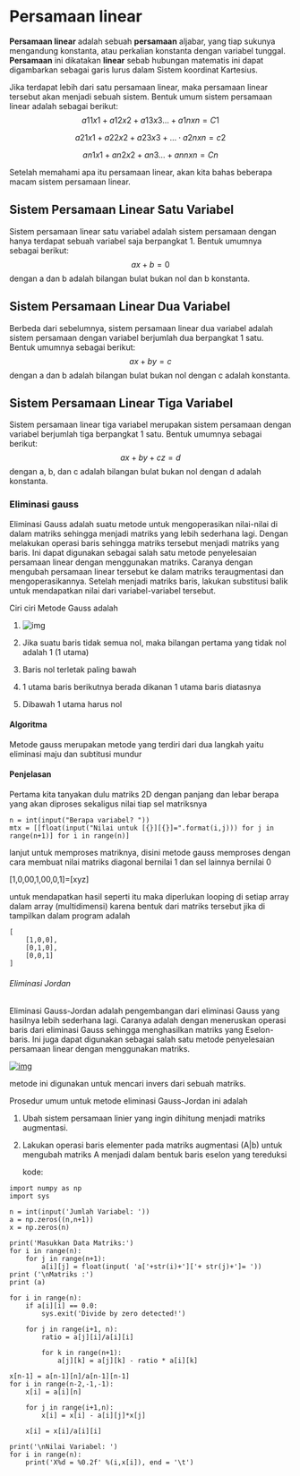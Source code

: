 # Persamaan linear

**Persamaan linear** adalah sebuah **persamaan** aljabar, yang tiap sukunya mengandung konstanta, atau perkalian konstanta dengan variabel tunggal. **Persamaan** ini dikatakan **linear** sebab hubungan matematis ini dapat digambarkan sebagai garis lurus dalam Sistem koordinat Kartesius.

Jika terdapat lebih dari satu persamaan linear, maka persamaan linear tersebut akan menjadi sebuah sistem. Bentuk umum sistem persamaan linear adalah sebagai berikut:
$$
a 
11
​
 x 
1
​
 +a 
12
​
 x 
2
​
 +a 
13
​
 x 
3
​
 …+a 
1n
​
 x 
n
​
 =C1
$$

$$
a 
21
​
 x 
1
​
 +a 
22
​
 x 
2
​
 +a 
23
​
 x 
3
​
 +…⋅a 
2n
​
 x 
n
​
 =c 
2
​
$$

$$
a 
n1
​
 x 
1
​
 +a 
n2
​
 x 
2
​
 +a 
n3
​
 …+a 
nn
​
 x 
n
​
 =Cn
$$

Setelah memahami apa itu persamaan linear, akan kita bahas beberapa macam sistem persamaan linear.

## **Sistem Persamaan Linear Satu Variabel**

Sistem persamaan linear satu variabel adalah sistem persamaan dengan hanya terdapat sebuah variabel saja berpangkat 1. Bentuk umumnya sebagai berikut:
$$
ax + b = 0
$$
dengan a dan b adalah bilangan bulat bukan nol dan b konstanta.

## **Sistem Persamaan Linear Dua Variabel**

Berbeda dari sebelumnya, sistem persamaan linear dua variabel adalah sistem persamaan dengan variabel berjumlah dua berpangkat 1 satu. Bentuk umumnya sebagai berikut:
$$
ax + by = c
$$
dengan a dan b adalah bilangan bulat bukan nol dengan c adalah konstanta.

## **Sistem Persamaan Linear Tiga Variabel**

Sistem persamaan linear tiga variabel merupakan sistem persamaan dengan variabel berjumlah tiga berpangkat 1 satu. Bentuk umumnya sebagai berikut:
$$
ax + by + cz = d
$$
dengan a, b, dan c adalah bilangan bulat bukan nol dengan d adalah konstanta.

### Eliminasi gauss

Eliminasi Gauss adalah suatu metode untuk mengoperasikan nilai-nilai di dalam matriks sehingga menjadi matriks yang lebih sederhana lagi. Dengan melakukan operasi baris sehingga matriks tersebut menjadi matriks yang baris. Ini dapat digunakan sebagai salah satu metode penyelesaian persamaan linear dengan menggunakan matriks. Caranya dengan mengubah persamaan linear tersebut ke dalam matriks teraugmentasi dan mengoperasikannya. Setelah menjadi matriks baris, lakukan substitusi balik untuk mendapatkan nilai dari variabel-variabel tersebut.

Ciri ciri Metode Gauss adalah 

1. ![img](http://1.bp.blogspot.com/-V0k8dw-1jfA/Uz4xySaYx1I/AAAAAAAAAI0/IZTXbstKlsc/s1600/gaus.PNG)

2. Jika suatu baris tidak semua nol, maka bilangan pertama yang tidak nol adalah 1 (1 utama)
3. Baris nol terletak paling bawah 
4. 1 utama baris berikutnya berada dikanan 1 utama baris diatasnya
5. Dibawah 1 utama harus nol

#### Algoritma

Metode gauss merupakan metode yang terdiri dari dua langkah yaitu eliminasi maju dan subtitusi mundur

#### Penjelasan

Pertama kita tanyakan dulu matriks 2D dengan panjang dan lebar berapa yang akan diproses sekaligus nilai tiap sel matriksnya

```
n = int(input("Berapa variabel? "))
mtx = [[float(input("Nilai untuk [{}][{}]=".format(i,j))) for j in range(n+1)] for i in range(n)]
```

lanjut untuk memproses matriknya, disini metode gauss memproses dengan cara membuat nilai matriks diagonal bernilai 1 dan sel lainnya bernilai 0

[1,0,00,1,00,0,1]=[xyz]

untuk mendapatkan hasil seperti itu maka diperlukan looping di setiap array dalam array (multidimensi) karena bentuk dari matriks tersebut jika di tampilkan dalam program adalah

```
[
    [1,0,0],
    [0,1,0],
    [0,0,1]
]
```

###### Eliminasi Jordan

Eliminasi Gauss-Jordan adalah pengembangan dari eliminasi Gauss yang hasilnya lebih sederhana lagi. Caranya adalah dengan meneruskan operasi baris dari eliminasi Gauss sehingga menghasilkan matriks yang Eselon-baris. Ini juga dapat digunakan sebagai salah satu metode penyelesaian persamaan linear dengan menggunakan matriks.

[![img](http://3.bp.blogspot.com/-3t1sgBIIpgM/Uz4v58p53yI/AAAAAAAAAIY/x-10CNKNC5M/s1600/metgaus.PNG)](http://3.bp.blogspot.com/-3t1sgBIIpgM/Uz4v58p53yI/AAAAAAAAAIY/x-10CNKNC5M/s1600/metgaus.PNG)

metode ini digunakan untuk mencari invers dari sebuah matriks.

Prosedur umum untuk metode eliminasi Gauss-Jordan ini adalah

1. Ubah sistem persamaan linier yang ingin dihitung menjadi matriks augmentasi.

2. Lakukan operasi baris elementer pada matriks augmentasi (A|b) untuk mengubah matriks A menjadi dalam bentuk baris eselon yang tereduksi

   kode:

```
import numpy as np
import sys

n = int(input('Jumlah Variabel: '))
a = np.zeros((n,n+1))
x = np.zeros(n)

print('Masukkan Data Matriks:')
for i in range(n):
    for j in range(n+1):
        a[i][j] = float(input( 'a['+str(i)+']['+ str(j)+']= '))
print ('\nMatriks :')
print (a)

for i in range(n):
    if a[i][i] == 0.0:
        sys.exit('Divide by zero detected!')

    for j in range(i+1, n):
        ratio = a[j][i]/a[i][i]

        for k in range(n+1):
            a[j][k] = a[j][k] - ratio * a[i][k]

x[n-1] = a[n-1][n]/a[n-1][n-1]
for i in range(n-2,-1,-1):
    x[i] = a[i][n]

    for j in range(i+1,n):
        x[i] = x[i] - a[i][j]*x[j]

    x[i] = x[i]/a[i][i]

print('\nNilai Variabel: ')
for i in range(n):
    print('X%d = %0.2f' %(i,x[i]), end = '\t')
```

